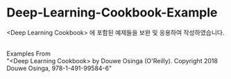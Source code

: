 # Deep-Learning-Cookbook-Example
&lt;Deep Learning Cookbook> 에 포함된 예제들을 보완 및 응용하여 작성하였습니다.<br /><br />

Examples From<br />
"&lt;Deep Learning Cookbook> by Douwe Osinga (O'Reilly). Copyright 2018 Douwe Osinga, 978-1-491-99584-6"
